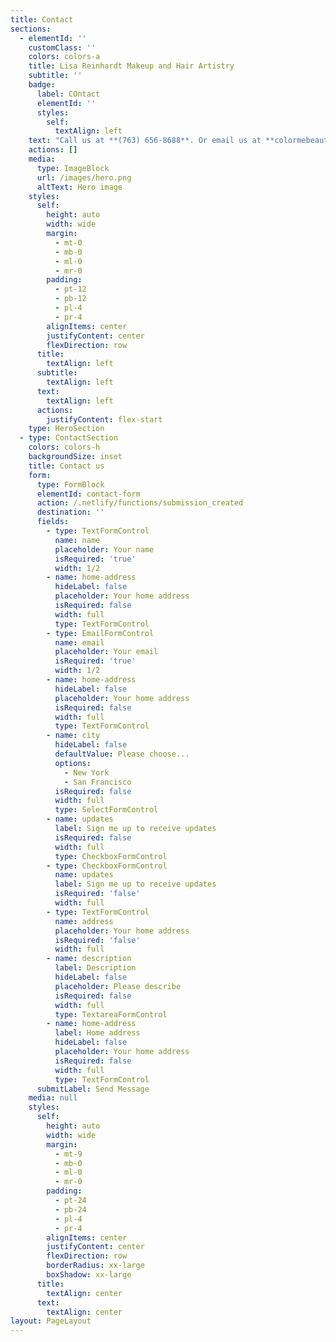 ```yaml
---
title: Contact
sections:
  - elementId: ''
    customClass: ''
    colors: colors-a
    title: Lisa Reinhardt Makeup and Hair Artistry
    subtitle: ''
    badge:
      label: COntact
      elementId: ''
      styles:
        self:
          textAlign: left
    text: "Call us at **(763) 656-8688**. Or email us at **colormebeautiful01@yahoo.com**.\n\nOr visit us at 7860 Vinewood LN N, Suite #20, Maple Grove,\_MN\_55369. We are located inside Salons by JC. In-Studio is by appointment only\n"
    actions: []
    media:
      type: ImageBlock
      url: /images/hero.png
      altText: Hero image
    styles:
      self:
        height: auto
        width: wide
        margin:
          - mt-0
          - mb-0
          - ml-0
          - mr-0
        padding:
          - pt-12
          - pb-12
          - pl-4
          - pr-4
        alignItems: center
        justifyContent: center
        flexDirection: row
      title:
        textAlign: left
      subtitle:
        textAlign: left
      text:
        textAlign: left
      actions:
        justifyContent: flex-start
    type: HeroSection
  - type: ContactSection
    colors: colors-h
    backgroundSize: inset
    title: Contact us
    form:
      type: FormBlock
      elementId: contact-form
      action: /.netlify/functions/submission_created
      destination: ''
      fields:
        - type: TextFormControl
          name: name
          placeholder: Your name
          isRequired: 'true'
          width: 1/2
        - name: home-address
          hideLabel: false
          placeholder: Your home address
          isRequired: false
          width: full
          type: TextFormControl
        - type: EmailFormControl
          name: email
          placeholder: Your email
          isRequired: 'true'
          width: 1/2
        - name: home-address
          hideLabel: false
          placeholder: Your home address
          isRequired: false
          width: full
          type: TextFormControl
        - name: city
          hideLabel: false
          defaultValue: Please choose...
          options:
            - New York
            - San Francisco
          isRequired: false
          width: full
          type: SelectFormControl
        - name: updates
          label: Sign me up to receive updates
          isRequired: false
          width: full
          type: CheckboxFormControl
        - type: CheckboxFormControl
          name: updates
          label: Sign me up to receive updates
          isRequired: 'false'
          width: full
        - type: TextFormControl
          name: address
          placeholder: Your home address
          isRequired: 'false'
          width: full
        - name: description
          label: Description
          hideLabel: false
          placeholder: Please describe
          isRequired: false
          width: full
          type: TextareaFormControl
        - name: home-address
          label: Home address
          hideLabel: false
          placeholder: Your home address
          isRequired: false
          width: full
          type: TextFormControl
      submitLabel: Send Message
    media: null
    styles:
      self:
        height: auto
        width: wide
        margin:
          - mt-9
          - mb-0
          - ml-0
          - mr-0
        padding:
          - pt-24
          - pb-24
          - pl-4
          - pr-4
        alignItems: center
        justifyContent: center
        flexDirection: row
        borderRadius: xx-large
        boxShadow: xx-large
      title:
        textAlign: center
      text:
        textAlign: center
layout: PageLayout
---
```

